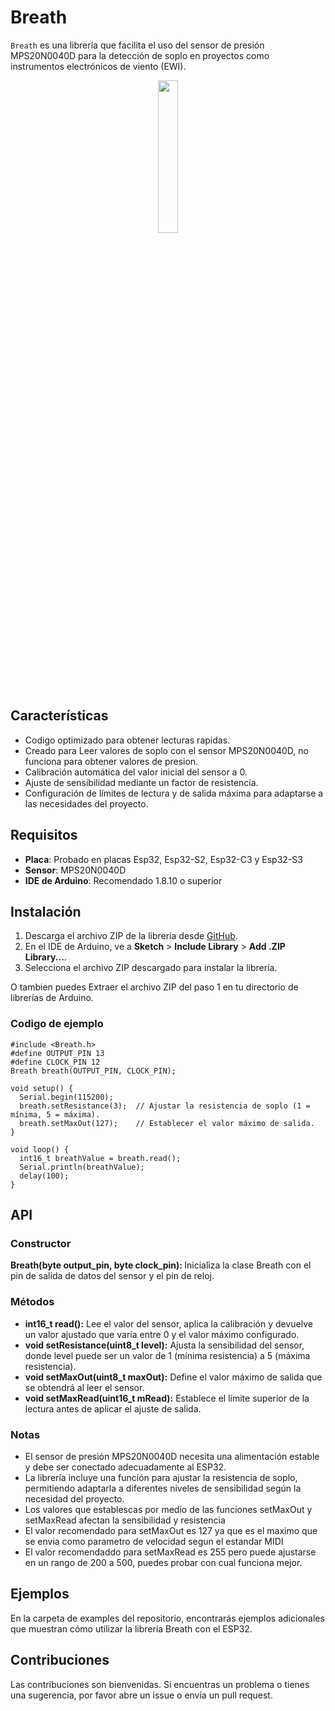 # Breath

`Breath` es una librería que facilita el uso del sensor de presión MPS20N0040D para la detección de soplo en proyectos como instrumentos electrónicos de viento (EWI).

<p align="center">
<img width="25%" src='https://static.wixstatic.com/media/99ba69_f4d46c2102c24d46a3c3661d1a71ab0c~mv2.jpg/v1/fill/w_668,h_581,al_c,q_85/99ba69_f4d46c2102c24d46a3c3661d1a71ab0c~mv2.jpg' title=''/>
</p>

## Características

- Codigo optimizado para obtener lecturas rapidas.
- Creado para Leer valores de soplo con el sensor MPS20N0040D, no funciona para obtener valores de presion.
- Calibración automática del valor inicial del sensor a 0.
- Ajuste de sensibilidad mediante un factor de resistencia.
- Configuración de límites de lectura y de salida máxima para adaptarse a las necesidades del proyecto.

## Requisitos

- **Placa**: Probado en placas Esp32, Esp32-S2, Esp32-C3 y Esp32-S3
- **Sensor**: MPS20N0040D
- **IDE de Arduino**: Recomendado 1.8.10 o superior

## Instalación

1. Descarga el archivo ZIP de la librería desde [GitHub](https://github.com/habuenav/Breath).
2. En el IDE de Arduino, ve a **Sketch** > **Include Library** > **Add .ZIP Library...**.
3. Selecciona el archivo ZIP descargado para instalar la librería.

O tambien puedes Extraer el archivo ZIP del paso 1 en tu directorio de librerías de Arduino.

### Codigo de ejemplo
```
#include <Breath.h>
#define OUTPUT_PIN 13
#define CLOCK_PIN 12
Breath breath(OUTPUT_PIN, CLOCK_PIN);

void setup() {
  Serial.begin(115200);
  breath.setResistance(3);  // Ajustar la resistencia de soplo (1 = mínima, 5 = máxima).
  breath.setMaxOut(127);    // Establecer el valor máximo de salida.
}

void loop() {
  int16_t breathValue = breath.read();
  Serial.println(breathValue);
  delay(100);
}
```

## API
### Constructor

<b> Breath(byte output_pin, byte clock_pin): </b> Inicializa la clase Breath con el pin de salida de datos del sensor y el pin de reloj.

### Métodos

* <b> int16_t read():</b> Lee el valor del sensor, aplica la calibración y devuelve un valor ajustado que varía entre 0 y el valor máximo configurado.
* <b> void setResistance(uint8_t level):</b> Ajusta la sensibilidad del sensor, donde level puede ser un valor de 1 (mínima resistencia) a 5 (máxima resistencia).
* <b> void setMaxOut(uint8_t maxOut):</b> Define el valor máximo de salida que se obtendrá al leer el sensor.
* <b> void setMaxRead(uint16_t mRead):</b> Establece el límite superior de la lectura antes de aplicar el ajuste de salida.

### Notas

* El sensor de presión MPS20N0040D necesita una alimentación estable y debe ser conectado adecuadamente al ESP32.
* La librería incluye una función para ajustar la resistencia de soplo, permitiendo adaptarla a diferentes niveles de sensibilidad según la necesidad del proyecto.
* Los valores que establescas por medio de las funciones setMaxOut y setMaxRead afectan la sensibilidad y resistencia
* El valor recomendado para setMaxOut es 127 ya que es el maximo que se envia como parametro de velocidad segun el estandar MIDI
* El valor recomendaddo para setMaxRead es 255 pero puede ajustarse en un rango de 200 a 500, puedes probar con cual funciona mejor.

## Ejemplos

En la carpeta de examples del repositorio, encontrarás ejemplos adicionales que muestran cómo utilizar la librería Breath con el ESP32.

## Contribuciones

Las contribuciones son bienvenidas. Si encuentras un problema o tienes una sugerencia, por favor abre un issue o envía un pull request.
